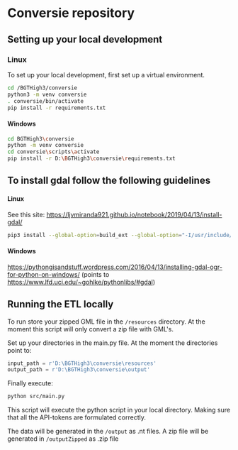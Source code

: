# Conversie repository

## Setting up your local development

### Linux

To set up your local development, first set up a virtual environment.

```sh
cd /BGTHigh3/conversie
python3 -m venv conversie
. conversie/bin/activate
pip install -r requirements.txt
```

#### Windows

```sh
cd BGTHigh3\conversie
python -m venv conversie
cd conversie\scripts\activate
pip install -r D:\BGTHigh3\conversie\requirements.txt
```

## To install gdal follow the following guidelines

#### Linux

See this site: https://ljvmiranda921.github.io/notebook/2019/04/13/install-gdal/

```sh
pip3 install --global-option=build_ext --global-option="-I/usr/include/gdal" GDAL==`gdal-config --version`
```

#### Windows

https://pythongisandstuff.wordpress.com/2016/04/13/installing-gdal-ogr-for-python-on-windows/
(points to https://www.lfd.uci.edu/~gohlke/pythonlibs/#gdal)

## Running the ETL locally

To run store your zipped GML file in the `/resources` directory. At the moment this script will only convert a zip file with GML's.

Set up your directories in the main.py file. At the moment the directories point to:

```python
input_path = r'D:\BGTHigh3\conversie\resources'
output_path = r'D:\BGTHigh3\conversie\output'
```

Finally execute:

```sh
python src/main.py
```

This script will execute the python script in your local directory. Making sure that all the API-tokens are formulated correctly.

The data will be generated in the `/output` as .nt files.
A zip file will be generated in `/outputZipped` as .zip file
